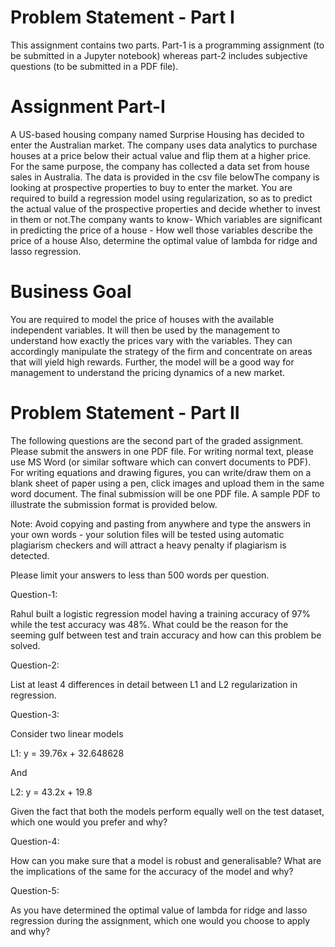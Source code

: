 # Problem Statement - Part I
This assignment contains two parts. Part-1 is a programming assignment (to be submitted in a Jupyter notebook) whereas part-2 includes subjective questions (to be submitted in a PDF file).
# Assignment Part-I
A US-based housing company named Surprise Housing has decided to enter the Australian market. The company uses data analytics to purchase houses at a price below their actual value and flip them at a higher price. For the same purpose, the company has collected a data set from house sales in Australia. The data is provided in the csv file belowThe company is looking at prospective properties to buy to enter the market. You are required to build a regression model using regularization, so as to predict the actual value of the prospective properties and decide whether to invest in them or not.The company wants to know- Which variables are significant in predicting the price of a house - How well those variables describe the price of a house Also, determine the optimal value of lambda for ridge and lasso regression.
# Business Goal
You are required to model the price of houses with the available independent variables. It will then be used by the management to understand how exactly the prices vary with the variables. They can accordingly manipulate the strategy of the firm and concentrate on areas that will yield high rewards. Further, the model will be a good way for management to understand the pricing dynamics of a new market.
# Problem Statement - Part II
The following questions are the second part of the graded assignment. Please submit the answers in one PDF file. For writing normal text, please use MS Word (or similar software which can convert documents to PDF). For writing equations and drawing figures, you can write/draw them on a blank sheet of paper using a pen, click images and upload them in the same word document.
The final submission will be one PDF file. A sample PDF to illustrate the submission format is provided below.

Note: Avoid copying and pasting from anywhere and type the answers in your own words - your solution files will be tested using automatic plagiarism checkers and will attract a heavy penalty if plagiarism is detected.

Please limit your answers to less than 500 words per question.

Question-1:

Rahul built a logistic regression model having a training accuracy of 97% while the test accuracy was 48%. What could be the reason for the seeming gulf between test and train accuracy and how can this problem be solved.

Question-2:

List at least 4 differences in detail between L1 and L2 regularization in regression.

Question-3:

Consider two linear models

L1: y = 39.76x + 32.648628

And

L2: y = 43.2x + 19.8

Given the fact that both the models perform equally well on the test dataset, which one would you prefer and why?

Question-4:

How can you make sure that a model is robust and generalisable? What are the implications of the same for the accuracy of the model and why?

Question-5:

As you have determined the optimal value of lambda for ridge and lasso regression during the assignment, which one would you choose to apply and why?
